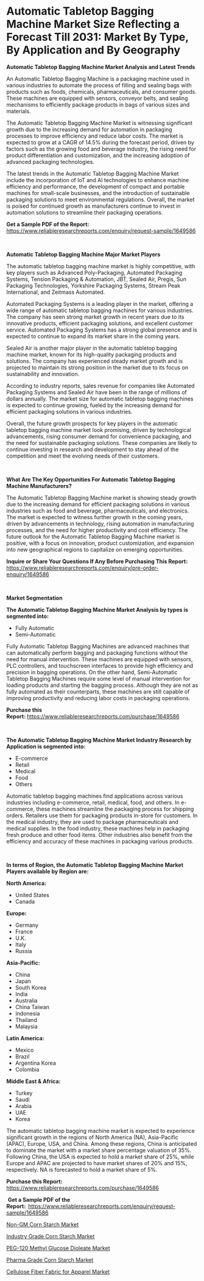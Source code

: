 <p><h1>Automatic Tabletop Bagging Machine Market Size Reflecting a Forecast Till 2031: Market By Type, By Application and By Geography</h1></p><p><strong>Automatic Tabletop Bagging Machine Market Analysis and Latest Trends</strong></p>
<p><p>An Automatic Tabletop Bagging Machine is a packaging machine used in various industries to automate the process of filling and sealing bags with products such as foods, chemicals, pharmaceuticals, and consumer goods. These machines are equipped with sensors, conveyor belts, and sealing mechanisms to efficiently package products in bags of various sizes and materials.</p><p>The Automatic Tabletop Bagging Machine Market is witnessing significant growth due to the increasing demand for automation in packaging processes to improve efficiency and reduce labor costs. The market is expected to grow at a CAGR of 14.5% during the forecast period, driven by factors such as the growing food and beverage industry, the rising need for product differentiation and customization, and the increasing adoption of advanced packaging technologies.</p><p>The latest trends in the Automatic Tabletop Bagging Machine Market include the incorporation of IoT and AI technologies to enhance machine efficiency and performance, the development of compact and portable machines for small-scale businesses, and the introduction of sustainable packaging solutions to meet environmental regulations. Overall, the market is poised for continued growth as manufacturers continue to invest in automation solutions to streamline their packaging operations.</p></p>
<p><strong>Get a Sample PDF of the Report:&nbsp;</strong> <a href="https://www.reliableresearchreports.com/enquiry/request-sample/1649586">https://www.reliableresearchreports.com/enquiry/request-sample/1649586</a></p>
<p>&nbsp;</p>
<p><strong>Automatic Tabletop Bagging Machine Major Market Players</strong></p>
<p><p>The automatic tabletop bagging machine market is highly competitive, with key players such as Advanced Poly-Packaging, Automated Packaging Systems, Tension Packaging & Automation, JBT, Sealed Air, Pregis, Sun Packaging Technologies, Yorkshire Packaging Systems, Stream Peak International, and Zeitmass Automated.</p><p>Automated Packaging Systems is a leading player in the market, offering a wide range of automatic tabletop bagging machines for various industries. The company has seen strong market growth in recent years due to its innovative products, efficient packaging solutions, and excellent customer service. Automated Packaging Systems has a strong global presence and is expected to continue to expand its market share in the coming years.</p><p>Sealed Air is another major player in the automatic tabletop bagging machine market, known for its high-quality packaging products and solutions. The company has experienced steady market growth and is projected to maintain its strong position in the market due to its focus on sustainability and innovation.</p><p>According to industry reports, sales revenue for companies like Automated Packaging Systems and Sealed Air have been in the range of millions of dollars annually. The market size for automatic tabletop bagging machines is expected to continue growing, fueled by the increasing demand for efficient packaging solutions in various industries.</p><p>Overall, the future growth prospects for key players in the automatic tabletop bagging machine market look promising, driven by technological advancements, rising consumer demand for convenience packaging, and the need for sustainable packaging solutions. These companies are likely to continue investing in research and development to stay ahead of the competition and meet the evolving needs of their customers.</p></p>
<p>&nbsp;</p>
<p><strong>What Are The Key Opportunities For Automatic Tabletop Bagging Machine Manufacturers?</strong></p>
<p><p>The Automatic Tabletop Bagging Machine market is showing steady growth due to the increasing demand for efficient packaging solutions in various industries such as food and beverage, pharmaceuticals, and electronics. The market is expected to witness further growth in the coming years, driven by advancements in technology, rising automation in manufacturing processes, and the need for higher productivity and cost efficiency. The future outlook for the Automatic Tabletop Bagging Machine market is positive, with a focus on innovation, product customization, and expansion into new geographical regions to capitalize on emerging opportunities.</p></p>
<p><strong>Inquire or Share Your Questions If Any Before Purchasing This Report:</strong> <a href="https://www.reliableresearchreports.com/enquiry/pre-order-enquiry/1649586">https://www.reliableresearchreports.com/enquiry/pre-order-enquiry/1649586</a></p>
<p>&nbsp;</p>
<p><strong>Market Segmentation</strong></p>
<p><strong>The Automatic Tabletop Bagging Machine Market Analysis by types is segmented into:</strong></p>
<p><ul><li>Fully Automatic</li><li>Semi-Automatic</li></ul></p>
<p><p>Fully Automatic Tabletop Bagging Machines are advanced machines that can automatically perform bagging and packaging functions without the need for manual intervention. These machines are equipped with sensors, PLC controllers, and touchscreen interfaces to provide high efficiency and precision in bagging operations. On the other hand, Semi-Automatic Tabletop Bagging Machines require some level of manual intervention for loading products and starting the bagging process. Although they are not as fully automated as their counterparts, these machines are still capable of improving productivity and reducing labor costs in packaging operations.</p></p>
<p><strong>Purchase this Report:&nbsp;</strong><a href="https://www.reliableresearchreports.com/purchase/1649586">https://www.reliableresearchreports.com/purchase/1649586</a></p>
<p>&nbsp;</p>
<p><strong>The Automatic Tabletop Bagging Machine Market Industry Research by Application is segmented into:</strong></p>
<p><ul><li>E-commerce</li><li>Retail</li><li>Medical</li><li>Food</li><li>Others</li></ul></p>
<p><p>Automatic tabletop bagging machines find applications across various industries including e-commerce, retail, medical, food, and others. In e-commerce, these machines streamline the packaging process for shipping orders. Retailers use them for packaging products in-store for customers. In the medical industry, they are used to package pharmaceuticals and medical supplies. In the food industry, these machines help in packaging fresh produce and other food items. Other industries also benefit from the efficiency and accuracy of these machines in packaging various products.</p></p>
<p>&nbsp;</p>
<p><strong>In terms of Region, the Automatic Tabletop Bagging Machine Market Players available by Region are:</strong></p>
<p>
    <p> <strong> North America: </strong>
        <ul>
            <li>United States</li>
            <li>Canada</li>
        </ul>
        </p> 
    <p> <strong> Europe: </strong>
        <ul>
            <li>Germany</li>
            <li>France</li>
            <li>U.K.</li>
            <li>Italy</li>
            <li>Russia</li>
        </ul>
        </p> 
    <p> <strong> Asia-Pacific: </strong>
        <ul>
            <li>China</li>
            <li>Japan</li>
            <li>South Korea</li>
            <li>India</li>
            <li>Australia</li>
            <li>China Taiwan</li>
            <li>Indonesia</li>
            <li>Thailand</li>
            <li>Malaysia</li>
        </ul>
        </p> 
    <p> <strong> Latin America: </strong>
        <ul>
            <li>Mexico</li>
            <li>Brazil</li>
            <li>Argentina Korea</li>
            <li>Colombia</li>
        </ul>
        </p> 
    <p> <strong> Middle East & Africa: </strong>
        <ul>
            <li>Turkey</li>
            <li>Saudi</li>
            <li>Arabia</li>
            <li>UAE</li>
            <li>Korea</li>
        </ul>
    </p>
    </p>
<p><p>The automatic tabletop bagging machine market is expected to experience significant growth in the regions of North America (NA), Asia-Pacific (APAC), Europe, USA, and China. Among these regions, China is anticipated to dominate the market with a market share percentage valuation of 35%. Following China, the USA is expected to hold a market share of 25%, while Europe and APAC are projected to have market shares of 20% and 15%, respectively. NA is forecasted to hold a market share of 5%.</p></p>
<p><strong>Purchase this Report: </strong><a href="https://www.reliableresearchreports.com/purchase/1649586">https://www.reliableresearchreports.com/purchase/1649586</a></p>
<p>&nbsp;<strong>Get a Sample PDF of the Report:&nbsp;&nbsp;</strong><a href="https://www.reliableresearchreports.com/enquiry/request-sample/1649586">https://www.reliableresearchreports.com/enquiry/request-sample/1649586</a></p>
<p><strong></strong></p>
<p><p><a href="https://medium.com/@craigholmes62/non-gm-corn-starch-market-the-key-to-successful-business-strategy-forecast-till-2031-43407fa1f049">Non-GM Corn Starch Market</a></p><p><a href="https://medium.com/@craigholmes62/industry-grade-corn-starch-market-exploring-market-share-market-trends-and-future-growth-d428fbef1790">Industry Grade Corn Starch Market</a></p><p><a href="https://medium.com/@craigholmes62/peg-120-methyl-glucose-dioleate-market-insight-market-trends-growth-forecasted-from-2024-to-2031-cdd70aac9b1b">PEG-120 Methyl Glucose Dioleate Market</a></p><p><a href="https://medium.com/@craigholmes62/pharma-grade-corn-starch-market-trends-and-market-analysis-forecasted-for-period-2024-2031-4a44c771074e">Pharma Grade Corn Starch Market</a></p><p><a href="https://medium.com/@marcosratke/cellulose-fiber-fabric-for-apparel-market-analysis-and-sze-forecasted-for-period-from-2024-to-2031-d5df47b1ad20">Cellulose Fiber Fabric for Apparel Market</a></p></p>